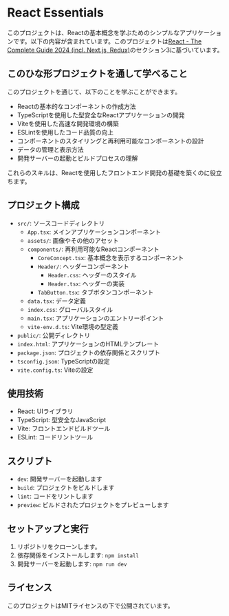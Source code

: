 # React Essentials

このプロジェクトは、Reactの基本概念を学ぶためのシンプルなアプリケーションです。以下の内容が含まれています。このプロジェクトは[React - The Complete Guide 2024 (incl. Next.js, Redux)](https://www.udemy.com/course/react-the-complete-guide-incl-redux/)のセクション3に基づいています。

## このひな形プロジェクトを通して学べること

このプロジェクトを通じて、以下のことを学ぶことができます。

- Reactの基本的なコンポーネントの作成方法
- TypeScriptを使用した型安全なReactアプリケーションの開発
- Viteを使用した高速な開発環境の構築
- ESLintを使用したコード品質の向上
- コンポーネントのスタイリングと再利用可能なコンポーネントの設計
- データの管理と表示方法
- 開発サーバーの起動とビルドプロセスの理解

これらのスキルは、Reactを使用したフロントエンド開発の基礎を築くのに役立ちます。

## プロジェクト構成

- `src/`: ソースコードディレクトリ
  - `App.tsx`: メインアプリケーションコンポーネント
  - `assets/`: 画像やその他のアセット
  - `components/`: 再利用可能なReactコンポーネント
    - `CoreConcept.tsx`: 基本概念を表示するコンポーネント
    - `Header/`: ヘッダーコンポーネント
      - `Header.css`: ヘッダーのスタイル
      - `Header.tsx`: ヘッダーの実装
    - `TabButton.tsx`: タブボタンコンポーネント
  - `data.tsx`: データ定義
  - `index.css`: グローバルスタイル
  - `main.tsx`: アプリケーションのエントリーポイント
  - `vite-env.d.ts`: Vite環境の型定義
- `public/`: 公開ディレクトリ
- `index.html`: アプリケーションのHTMLテンプレート
- `package.json`: プロジェクトの依存関係とスクリプト
- `tsconfig.json`: TypeScriptの設定
- `vite.config.ts`: Viteの設定

## 使用技術

- React: UIライブラリ
- TypeScript: 型安全なJavaScript
- Vite: フロントエンドビルドツール
- ESLint: コードリントツール

## スクリプト

- `dev`: 開発サーバーを起動します
- `build`: プロジェクトをビルドします
- `lint`: コードをリントします
- `preview`: ビルドされたプロジェクトをプレビューします

## セットアップと実行

1. リポジトリをクローンします。
2. 依存関係をインストールします: `npm install`
3. 開発サーバーを起動します: `npm run dev`

## ライセンス

このプロジェクトはMITライセンスの下で公開されています。
